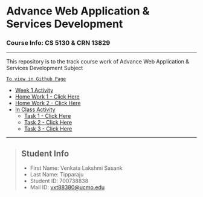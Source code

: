 # Advance Web Application & Services Development
### Course Info: CS 5130 & CRN 13829
---
This repository is to the track course work of Advance Web Application & Services Development Subject

[`To view in Github Page`](https://sasank09.github.io/CS5130_13829/)
- [Week 1 Activity](https://sasank09.github.io/CS5130_13829/Week%201/700738838_Assignment1.html)
- [Home Work 1 - Click Here](https://sasank09.github.io/CS5130_13829/HW1/SalesTaxCalculator.html)
- [Home Work 2 - Click Here](https://sasank09.github.io/CS5130_13829/HW2/FAQs.html)
- [In Class Activity](https://sasank09.github.io/CS5130_13829/In%20Class%20Activity) 
  - [Task 1 - Click Here](https://sasank09.github.io/CS5130_13829/In%20Class%20Activity/Task%201/index.html)
  - [Task 2 - Click Here](https://sasank09.github.io/CS5130_13829/In%20Class%20Activity/Task%202/index.html)
  - [Task 3 - Click Here](https://sasank09.github.io/CS5130_13829/In%20Class%20Activity/Task%203/letter_grade.html)

---
>## Student Info
> - First Name: Venkata Lakshmi Sasank
> - Last Name: Tipparaju
> - Student ID: 700738838
> - Mail ID: vxt88380@ucmo.edu



